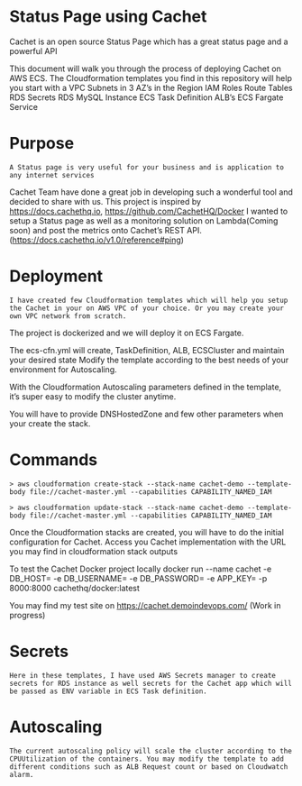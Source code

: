 #	Status Page using Cachet

Cachet is an open source Status Page which has a great status page and a powerful API

This document will walk you through the process of deploying Cachet on AWS ECS. The Cloudformation templates you find in this repository will help you start with a 
VPC 
Subnets in 3 AZ’s in the Region
IAM Roles
Route Tables 
RDS Secrets
RDS MySQL Instance 
ECS Task Definition
ALB’s
ECS Fargate Service

#	Purpose
	A Status page is very useful for your business and is application to any internet services
Cachet Team have done a great job in developing such a wonderful tool and decided to share with us.
This project is inspired by https://docs.cachethq.io, https://github.com/CachetHQ/Docker
I wanted to setup a Status page as well as a monitoring solution on Lambda(Coming soon) and post the metrics onto Cachet’s REST API. (https://docs.cachethq.io/v1.0/reference#ping)

#	Deployment
	I have created few Cloudformation templates which will help you setup the Cachet in your on AWS VPC of your choice. Or you may create your own VPC network from scratch.
The project is dockerized and we will deploy it on ECS Fargate.

The ecs-cfn.yml will create, TaskDefinition, ALB, ECSCluster and maintain your desired state
Modify the template according to the best needs of your environment for Autoscaling.

With the Cloudformation Autoscaling parameters defined in the template, it’s super easy to modify the cluster anytime.

You will have to provide DNSHostedZone and few other parameters when your create the stack.

#	Commands
	> aws cloudformation create-stack --stack-name cachet-demo --template-body file://cachet-master.yml --capabilities CAPABILITY_NAMED_IAM

	> aws cloudformation update-stack --stack-name cachet-demo --template-body file://cachet-master.yml --capabilities CAPABILITY_NAMED_IAM

Once the Cloudformation stacks are created, you will have to do the initial configuration for Cachet. 
Access you Cachet implementation with the URL you may find in cloudformation stack outputs


To test the Cachet Docker project locally
	docker run --name cachet -e DB_HOST=<DatabaseHost> -e DB_USERNAME=<username> -e DB_PASSWORD=<password> -e APP_KEY=<base64AppKey> -p 8000:8000 cachethq/docker:latest

You may find my test site on https://cachet.demoindevops.com/ (Work in progress)

#	Secrets
	Here in these templates, I have used AWS Secrets manager to create secrets for RDS instance as well secrets for the Cachet app which will be passed as ENV variable in ECS Task definition.

#	Autoscaling
	The current autoscaling policy will scale the cluster according to the CPUUtilization of the containers. You may modify the template to add different conditions such as ALB Request count or based on Cloudwatch alarm.


